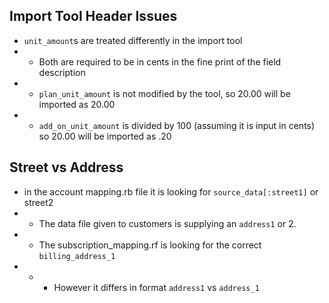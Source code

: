 ## Import Tool Header Issues
* `unit_amount`s are treated differently in the import tool
* * Both are required to be in cents in the fine print of the field description
* * `plan_unit_amount` is not modified by the tool, so 20.00 will be imported as 20.00
* * `add_on_unit_amount` is divided by 100 (assuming it is input in cents) so 20.00 will be imported as .20

## Street vs Address
* in the account mapping.rb file it is looking for `source_data[:street1]` or street2
* * The data file given to customers is supplying an `address1` or 2.
* * The subscription_mapping.rf is looking for the correct `billing_address_1`
* * * However it differs in format `address1` vs `address_1`

